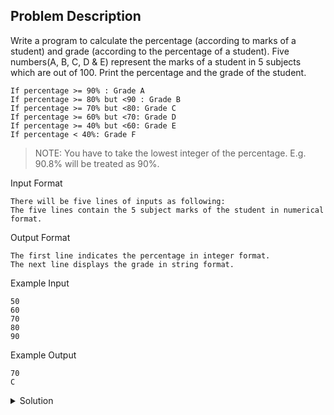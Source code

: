 ## Problem Description
Write a program to calculate the percentage (according to marks of a student) and grade (according to the percentage of a student). Five numbers(A, B, C, D & E) represent the marks of a student in 5 subjects which are out of 100. Print the percentage and the grade of the student.

```
If percentage >= 90% : Grade A
If percentage >= 80% but <90 : Grade B
If percentage >= 70% but <80: Grade C
If percentage >= 60% but <70: Grade D
If percentage >= 40% but <60: Grade E
If percentage < 40%: Grade F
```

>NOTE: You have to take the lowest integer of the percentage. E.g. 90.8% will be treated as 90%.


Input Format
```
There will be five lines of inputs as following:
The five lines contain the 5 subject marks of the student in numerical format.
```

Output Format
```
The first line indicates the percentage in integer format.
The next line displays the grade in string format.
```

Example Input
```
50
60
70
80
90
```

Example Output
```
70
C
```

<details>
  <summary>Solution</summary>
    Solution is not yet added!